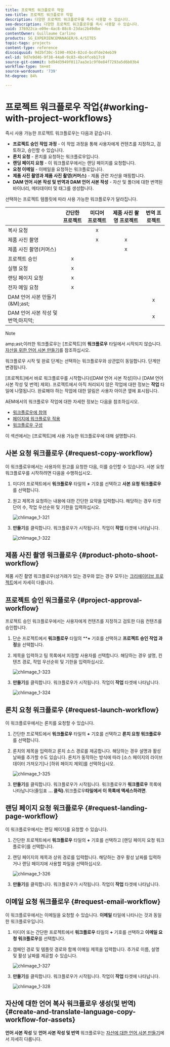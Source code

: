 ```yaml
---
title: 프로젝트 워크플로우 작업
seo-title: 프로젝트 워크플로우 작업
description: 다양한 프로젝트 워크플로우를 즉시 사용할 수 있습니다.
seo-description: 다양한 프로젝트 워크플로우를 즉시 사용할 수 있습니다.
uuid: 376922ca-e09e-4ac8-88c8-23dac2b49dbe
contentOwner: Guillaume Carlino
products: SG_EXPERIENCEMANAGER/6.4/SITES
topic-tags: projects
content-type: reference
discoiquuid: 9d2bf30c-5190-4924-82cd-bcdfde24eb39
exl-id: 9d7e9d46-9f38-44a0-9c83-4bc4fceb17c8
source-git-commit: bd94d3949f0117aa3e1c9f0e84f7293a5d6b03b4
workflow-type: tm+mt
source-wordcount: '739'
ht-degree: 84%

---
```


# 프로젝트 워크플로우 작업{#working-with-project-workflows}

즉시 사용 가능한 프로젝트 워크플로우는 다음과 같습니다.

* **프로젝트 승인 작업 과정**  - 이 작업 과정을 통해 사용자에게 컨텐츠를 지정하고, 검토하고, 승인할 수 있습니다.
* **론치 요청**  - 론치를 요청하는 워크플로우입니다.
* **랜딩 페이지 요청**  - 이 워크플로우에서는 랜딩 페이지를 요청합니다.
* **요청 이메일** - 이메일을 요청하는 워크플로입니다.
* **제품 사진 촬영과 제품 사진 촬영(커머스)** - 제품 관련 자산을 매핑합니다.
* **DAM 언어 사본 작성 및 번역과 DAM 언어 사본 작성** - 자산 및 폴더에 대한 번역된 바이너리, 메타데이터 및 태그를 생성합니다.

선택하는 프로젝트 템플릿에 따라 사용 가능한 워크플로우가 달라집니다.

|  | **간단한 프로젝트** | **미디어 프로젝트** | **제품 사진 촬영 프로젝트** | **번역 프로젝트** |
|---|:-:|:-:|:-:|:-:|
| 복사 요청 |  | x |  |  |
| 제품 사진 촬영 |  | x | x |  |
| 제품 사진 촬영(커머스) |  |  | x |  |
| 프로젝트 승인 | x |  |  |  |
| 실행 요청 | x |  |  |  |
| 랜딩 페이지 요청 | x |  |  |  |
| 전자 메일 요청 | x |  |  |  |
| DAM 언어 사본 만들기(&amp;M);ast; |  |  |  | x |
| DAM 언어 사본 작성 및 번역;마지막; |  |  |  | x |

>[!NOTE]
>
>amp;ast;이러한 워크플로우는 [프로젝트]의 **워크플로우** 타일에서 시작되지 않습니다. [자산을 위한 언어 사본 만들기](/help/sites-administering/tc-manage.md)를 참조하십시오.

워크플로우 시작 및 완료 단계는 선택하는 워크플로우와 상관없이 동일합니다. 단계만 변경됩니다.

[프로젝트]에서 바로 워크플로우를 시작합니다([DAM 언어 사본 작성]이나 [DAM 언어 사본 작성 및 번역] 제외). 프로젝트에서 아직 처리되지 않은 작업에 대한 정보는 **작업** 타일에 나열됩니다. 완료해야 하는 작업에 대한 알림은 사용자 아이콘 옆에 표시됩니다.

AEM에서의 워크플로우 작업에 대한 자세한 정보는 다음을 참조하십시오.

* [워크플로우에 참여](/help/sites-authoring/workflows-participating.md)
* [페이지에 워크플로우 적용](/help/sites-authoring/workflows-applying.md)
* [워크플로우 구성](/help/sites-administering/workflows.md)

이 섹션에서는 [프로젝트]에 사용 가능한 워크플로우에 대해 설명합니다.

## 사본 요청 워크플로우 {#request-copy-workflow}

이 워크플로우에서는 사용자의 원고를 요청한 다음, 이를 승인할 수 있습니다. 사본 요청 워크플로우를 시작하려면 다음을 수행하십시오.

1. 미디어 프로젝트에서 **워크플로우** 타일의 **+** 기호를 선택하고 **사본 요청 워크플로우**&#x200B;를 선택합니다.
1. 원고 제목과 요청하는 내용에 대한 간단한 요약을 입력합니다. 해당하는 경우 타겟 단어 수, 작업 우선순위 및 기한을 입력하십시오.

   ![chlimage_1-321](assets/chlimage_1-321.png)

1. **만들기**&#x200B;를 클릭합니다. 워크플로우가 시작됩니다. 작업이 **작업** 타겟에 나타납니다.

   ![chlimage_1-322](assets/chlimage_1-322.png)

## 제품 사진 촬영 워크플로우 {#product-photo-shoot-workflow}

제품 사진 촬영 워크플로우(상거래가 있는 경우와 없는 경우 모두)는 [크리에이티브 프로젝트](/help/sites-authoring/managing-product-information.md)에서 자세히 다룹니다.

## 프로젝트 승인 워크플로우  {#project-approval-workflow}

프로젝트 승인 워크플로우에서는 사용자에게 컨텐츠를 지정하고 검토한 다음 컨텐츠를 승인합니다.

1. 단순 프로젝트에서 **워크플로우** 타일의 ****+** 기호를 선택하고 **프로젝트 승인 작업 과정**&#x200B;을 선택합니다.
1. 제목을 입력하고 팀 목록에서 지정할 사용자를 선택합니다. 해당하는 경우 설명, 컨텐츠 경로, 작업 우선순위 및 기한을 입력하십시오.

   ![chlimage_1-323](assets/chlimage_1-323.png)

1. **만들기**&#x200B;를 클릭합니다. 워크플로우가 시작됩니다. 작업이 **작업** 타겟에 나타납니다.

   ![chlimage_1-324](assets/chlimage_1-324.png)

## 론치 요청 워크플로우 {#request-launch-workflow}

이 워크플로우에서는 론치를 요청할 수 있습니다.

1. 간단한 프로젝트에서 **워크플로우** 타일의 **+** 기호를 선택하고 **론치 요청 워크플로우**&#x200B;를 선택합니다.
1. 론치의 제목을 입력하고 론치 소스 경로를 제공합니다. 해당하는 경우 설명과 활성 날짜를 추가할 수도 있습니다. 론치가 동작하는 방식에 따라 [소스 페이지의 라이브 데이터 가져오기]나 [하위 페이지 제외]를 선택하십시오.

   ![chlimage_1-325](assets/chlimage_1-325.png)

1. **만들기**&#x200B;를 클릭합니다. 워크플로우가 시작됩니다. 워크플로우가 **워크플로우** 목록에 나타납니다(줄임표 **... 클릭).**&#x200B;워크플로우&#x200B;**타일에서 이 목록에 액세스하려면**.

## 랜딩 페이지 요청 워크플로우 {#request-landing-page-workflow}

이 워크플로우에서는 랜딩 페이지를 요청할 수 있습니다.

1. 간단한 프로젝트에서 **워크플로우** 타일의 **+** 기호를 선택하고 [랜딩 페이지 요청 워크플로우]를 선택합니다.
1. 랜딩 페이지의 제목과 상위 경로를 입력합니다. 해당하는 경우 활성 날짜를 입력하거나 랜딩 페이지에 사용할 파일을 선택하십시오.

   ![chlimage_1-326](assets/chlimage_1-326.png)

1. **만들기**&#x200B;를 클릭합니다. 워크플로우가 시작됩니다. 작업이 **작업** 타겟에 나타납니다.

## 이메일 요청 워크플로우  {#request-email-workflow}

이 워크플로우에서는 이메일을 요청할 수 있습니다. **이메일** 타일에 나타나는 것과 동일한 워크플로우입니다.

1. 미디어 또는 간단한 프로젝트에서 **워크플로우** 타일의 **+** 기호를 선택하고 **이메일 요청 워크플로우**&#x200B;를 선택합니다.
1. 캠페인 경로 및 템플릿 경로와 함께 이메일 제목을 입력합니다. 추가로 이름, 설명 및 활성 날짜를 제공할 수 있습니다.

   ![chlimage_1-327](assets/chlimage_1-327.png)

1. **만들기**&#x200B;를 클릭합니다. 워크플로우가 시작됩니다. 작업이 **작업** 타겟에 나타납니다.

   ![chlimage_1-328](assets/chlimage_1-328.png)

## 자산에 대한 언어 복사 워크플로우 생성(및 번역){#create-and-translate-language-copy-workflow-for-assets}

**언어 사본 작성** 및 **언어 사본 작성 및 번역** 워크플로우는 [자산에 대한 언어 사본 만들기](/help/assets/translation-projects.md)에서 자세히 다룹니다.

